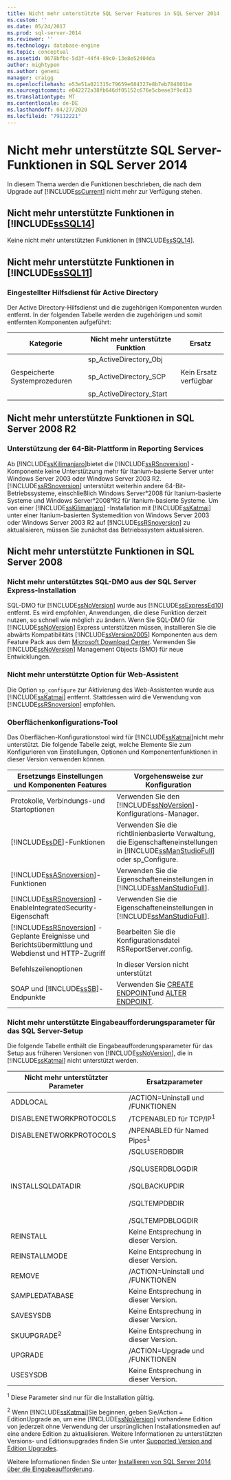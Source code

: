 ```yaml
---
title: Nicht mehr unterstützte SQL Server Features in SQL Server 2014 | Microsoft-Dokumentation
ms.custom: ''
ms.date: 05/24/2017
ms.prod: sql-server-2014
ms.reviewer: ''
ms.technology: database-engine
ms.topic: conceptual
ms.assetid: 0678bfbc-5d3f-44f4-89c0-13e8e52404da
author: mightypen
ms.author: genemi
manager: craigg
ms.openlocfilehash: e53e51a021315c79659e684327e8b7eb784001be
ms.sourcegitcommit: e042272a38fb646df05152c676e5cbeae3f9cd13
ms.translationtype: MT
ms.contentlocale: de-DE
ms.lasthandoff: 04/27/2020
ms.locfileid: "79112221"
---
```

# <a name="discontinued-sql-server-features-in-sql-server-2014"></a>Nicht mehr unterstützte SQL Server-Funktionen in SQL Server 2014
  In diesem Thema werden die Funktionen beschrieben, die nach dem Upgrade auf [!INCLUDE[ssCurrent](../includes/sscurrent-md.md)] nicht mehr zur Verfügung stehen.  
  
## <a name="discontinued-features-in-sssql14"></a>Nicht mehr unterstützte Funktionen in [!INCLUDE[ssSQL14](../includes/sssql14-md.md)]  
 Keine nicht mehr unterstützten Funktionen in [!INCLUDE[ssSQL14](../includes/sssql14-md.md)].  
  
## <a name="discontinued-features-in-sssql11"></a>Nicht mehr unterstützte Funktionen in [!INCLUDE[ssSQL11](../includes/sssql11-md.md)]  
  
### <a name="discontinued-active-directory-helper-service"></a>Eingestellter Hilfsdienst für Active Directory  
 Der Active Directory-Hilfsdienst und die zugehörigen Komponenten wurden entfernt. In der folgenden Tabelle werden die zugehörigen und somit entfernten Komponenten aufgeführt:  
  
|Kategorie|Nicht mehr unterstützte Funktion|Ersatz|  
|--------------|--------------------------|-----------------|  
|Gespeicherte Systemprozeduren|sp_ActiveDirectory_Obj<br /><br /> sp_ActiveDirectory_SCP<br /><br /> sp_ActiveDirectory_Start|Kein Ersatz verfügbar|  
  
## <a name="discontinued-features-in-sql-server-2008-r2"></a>Nicht mehr unterstützte Funktionen in SQL Server 2008 R2  
  
### <a name="64-bit-platform-support-in-reporting-services"></a>Unterstützung der 64-Bit-Plattform in Reporting Services  
 Ab [!INCLUDE[ssKilimanjaro](../includes/sskilimanjaro-md.md)]bietet die [!INCLUDE[ssRSnoversion](../includes/ssrsnoversion-md.md)] -Komponente keine Unterstützung mehr für Itanium-basierte Server unter Windows Server 2003 oder Windows Server 2003 R2. [!INCLUDE[ssRSnoversion](../includes/ssrsnoversion-md.md)] unterstützt weiterhin andere 64-Bit-Betriebssysteme, einschließlich Windows Server°2008 für Itanium-basierte Systeme und Windows Server°2008°R2 für Itanium-basierte Systeme. Um von einer [!INCLUDE[ssKilimanjaro](../includes/sskilimanjaro-md.md)] -Installation mit [!INCLUDE[ssKatmai](../includes/sskatmai-md.md)] unter einer Itanium-basierten Systemedition von Windows Server 2003 oder Windows Server 2003 R2 auf [!INCLUDE[ssRSnoversion](../includes/ssrsnoversion-md.md)] zu aktualisieren, müssen Sie zunächst das Betriebssystem aktualisieren.  
  
## <a name="discontinued-features-in-sql-server-2008"></a>Nicht mehr unterstützte Funktionen in SQL Server 2008  
  
### <a name="discontinued-sql-dmo-from-sql-server-express-installation"></a>Nicht mehr unterstütztes SQL-DMO aus der SQL Server Express-Installation  
 SQL-DMO für [!INCLUDE[ssNoVersion](../includes/ssnoversion-md.md)] wurde aus [!INCLUDE[ssExpressEd10](../includes/ssexpressed10-md.md)] entfernt. Es wird empfohlen, Anwendungen, die diese Funktion derzeit nutzen, so schnell wie möglich zu ändern. Wenn Sie SQL-DMO für [!INCLUDE[ssNoVersion](../includes/ssnoversion-md.md)] Express unterstützen müssen, installieren Sie die abwärts Kompatibilitäts [!INCLUDE[ssVersion2005](../includes/ssversion2005-md.md)] Komponenten aus dem Feature Pack aus dem [Microsoft Download Center](https://www.microsoft.com/download/). Verwenden Sie [!INCLUDE[ssNoVersion](../includes/ssnoversion-md.md)] Management Objects (SMO) für neue Entwicklungen.  
  
### <a name="discontinued-option-for-web-assistant"></a>Nicht mehr unterstützte Option für Web-Assistent  
 Die Option `sp_configure` zur Aktivierung des Web-Assistenten wurde aus [!INCLUDE[ssKatmai](../includes/sskatmai-md.md)] entfernt. Stattdessen wird die Verwendung von [!INCLUDE[ssRSnoversion](../includes/ssrsnoversion-md.md)] empfohlen.  
  
### <a name="surface-area-configuration-tool"></a>Oberflächenkonfigurations-Tool  
 Das Oberflächen-Konfigurationstool wird für [!INCLUDE[ssKatmai](../includes/sskatmai-md.md)]nicht mehr unterstützt. Die folgende Tabelle zeigt, welche Elemente Sie zum Konfigurieren von Einstellungen, Optionen und Komponentenfunktionen in dieser Version verwenden können.  
  
|Ersetzungs Einstellungen und Komponenten Features|Vorgehensweise zur Konfiguration|  
|-------------------------------------------------|----------------------|  
|Protokolle, Verbindungs-und Startoptionen|Verwenden Sie den [!INCLUDE[ssNoVersion](../includes/ssnoversion-md.md)]-Konfigurations-Manager.|  
|[!INCLUDE[ssDE](../includes/ssde-md.md)]-Funktionen|Verwenden Sie die richtlinienbasierte Verwaltung, die Eigenschafteneinstellungen in [!INCLUDE[ssManStudioFull](../includes/ssmanstudiofull-md.md)] oder sp_Configure.|  
|[!INCLUDE[ssASnoversion](../includes/ssasnoversion-md.md)]-Funktionen|Verwenden Sie die Eigenschafteneinstellungen in [!INCLUDE[ssManStudioFull](../includes/ssmanstudiofull-md.md)].|  
|[!INCLUDE[ssRSnoversion](../includes/ssrsnoversion-md.md)] - EnableIntegratedSecurity-Eigenschaft|Verwenden Sie die Eigenschafteneinstellungen in [!INCLUDE[ssManStudioFull](../includes/ssmanstudiofull-md.md)].|  
|[!INCLUDE[ssRSnoversion](../includes/ssrsnoversion-md.md)] - Geplante Ereignisse und Berichtsübermittlung und Webdienst und HTTP-Zugriff|Bearbeiten Sie die Konfigurationsdatei RSReportServer.config.|  
|Befehlszeilenoptionen|In dieser Version nicht unterstützt|  
|SOAP und [!INCLUDE[ssSB](../includes/sssb-md.md)]-Endpunkte|Verwenden Sie [CREATE ENDPOINT](/sql/t-sql/statements/create-endpoint-transact-sql)und [ALTER ENDPOINT](/sql/t-sql/statements/alter-endpoint-transact-sql).|  
  
### <a name="discontinued-command-prompt-parameters-for-sql-server-setup"></a>Nicht mehr unterstützte Eingabeaufforderungsparameter für das SQL Server-Setup  
 Die folgende Tabelle enthält die Eingabeaufforderungsparameter für das Setup aus früheren Versionen von [!INCLUDE[ssNoVersion](../includes/ssnoversion-md.md)], die in [!INCLUDE[ssKatmai](../includes/sskatmai-md.md)] nicht unterstützt werden.  
  
|Nicht mehr unterstützter Parameter|Ersatzparameter|  
|----------------------------|---------------------------|  
|ADDLOCAL|/ACTION=Uninstall und /FUNKTIONEN|  
|DISABLENETWORKPROTOCOLS|/TCPENABLED für TCP/IP<sup>1</sup>|  
|DISABLENETWORKPROTOCOLS|/NPENABLED für Named Pipes<sup>1</sup>|  
|INSTALLSQLDATADIR|/SQLUSERDBDIR<br /><br /> /SQLUSERDBLOGDIR<br /><br /> /SQLBACKUPDIR<br /><br /> /SQLTEMPDBDIR<br /><br /> /SQLTEMPDBLOGDIR|  
|REINSTALL|Keine Entsprechung in dieser Version.|  
|REINSTALLMODE|Keine Entsprechung in dieser Version.|  
|REMOVE|/ACTION=Uninstall und /FUNKTIONEN|  
|SAMPLEDATABASE|Keine Entsprechung in dieser Version.|  
|SAVESYSDB|Keine Entsprechung in dieser Version.|  
|SKUUPGRADE<sup>2</sup>|Keine Entsprechung in dieser Version.|  
|UPGRADE|/ACTION=Upgrade und /FUNKTIONEN|  
|USESYSDB|Keine Entsprechung in dieser Version.|  
  
 <sup>1</sup> Diese Parameter sind nur für die Installation gültig.  
  
 <sup>2</sup> Wenn [!INCLUDE[ssKatmai](../includes/sskatmai-md.md)]Sie beginnen, geben Sie/Action = EditionUpgrade an, um eine [!INCLUDE[ssNoVersion](../includes/ssnoversion-md.md)] vorhandene Edition von jederzeit ohne Verwendung der ursprünglichen Installationsmedien auf eine andere Edition zu aktualisieren. Weitere Informationen zu unterstützten Versions- und Editionsupgrades finden Sie unter [Supported Version and Edition Upgrades](../database-engine/install-windows/supported-version-and-edition-upgrades.md).  
  
 Weitere Informationen finden Sie unter [Installieren von SQL Server 2014 über die Eingabeaufforderung](../database-engine/install-windows/install-sql-server-from-the-command-prompt.md).  
  
  

